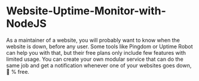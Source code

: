 # Website-Uptime-Monitor-with-NodeJS
As a maintainer of a website, you will probably want to know when the website is down, before any user. Some tools like Pingdom or Uptime Robot can help you with that, but their free plans only include few features with limited usage.  You can create your own modular service that can do the same job and get a notification whenever one of your websites goes down, 💯 % free.
